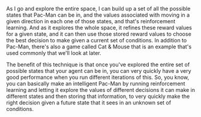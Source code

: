 
As I go and explore the entire space, I can build up a set of all the possible states that Pac-Man can be in, and the values associated with moving in a given direction in each one of those states, and that's reinforcement learning. And as it explores the whole space, it refines these reward values for a given state, and it can then use those stored reward values to choose the best decision to make given a current set of conditions. In addition to Pac-Man, there's also a game called Cat & Mouse that is an example that's used commonly that we'll look at later.

The benefit of this technique is that once you've explored the entire set of possible states that your agent can be in, you can very quickly have a very good performance when you run different iterations of this. So, you know, you can basically make an intelligent Pac-Man by running reinforcement learning and letting it explore the values of different decisions it can make in different states and then storing that information, to very quickly make the right decision given a future state that it sees in an unknown set of conditions.
